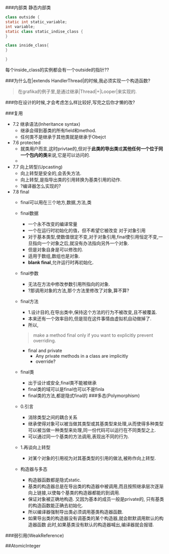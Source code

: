 
###内部类
静态内部类
```java
class outside {
static int static_variable;
int variable;
static class static_indise_class {
}

class inside_class{
}

}
```
每个inside_class的实例都会有一个outside的指针??

###为什么在|extends HandlerThread|的时候,我必须实现一个构造函数?
>在grafika的例子里,是通过继承|Thread|+|Looper|来实现的.

###你在设计的时候,才会考虑怎么样比较好,写完之后你才懒的改?

###复用
* 7.2 继承语法(Inheritance syntax)
  * 继承会得到基类的所有field和method.
  * 任何类不是继承于其他类就是继承于Obejct
* 7.6 protected
  * 就类用户而言,这时privtae的,但对于**此类的导出类**或**其他任何一个位于同一个包内的类**来说,它是可以访问的.
  * 
* 7.7 向上转型(Upcasting)
  * 向上转型是安全的,会丢失方法.
  * 向上转型,是指导出类的引用转换为基类引用的动作.
  * ?编译器怎么实现的?
* 7.8 final
  * final可以用在三个地方,数据,方法,类
  * final数据
    * 一个永不改变的编译常量 
    * 一个在运行时初始化的值，但不希望它被改变 对于对象引用
    * 对于基本类型,使数值很定不变,对于对象引用,final使引用恒定不变,一旦指向一个对象之后,就没有办法指向另外一个对象.
    * 但是对象自身是可以修改的.
    * 适用于数组,数组也是对象.
    * **blank final**,允许运行时再初始化.
  * final参数
    * 无法在方法中修改参数引用所指向的对象.
    * ?那调用对象的方法,那个方法里修改了对象,算不算?
  * final方法
    * 1.设计目的,在导出类中,保持这个方法的行为不被改变,且不被覆盖.
    * 本来还有一个效率目的,但是现在这件事情由虚拟机自动做掉了.
    * 所以,
    > make a method final only if you want to explicitly prevent overriding.
    * final and private
      * Any private methods in a class are implicitly 
      * override?
  * final类
    * 出于设计或安全,final类不能被继承
    * final类的域可以是final也可以不是finla
    * final类的方法,都是隐式final的
###多态(Polymorphism)
  
  * 0.引言
    * 消除类型之间的耦合关系
    * 继承使得对象可以被当做其类型或其基类型来处理,从而使得多种类型可以被当做一种类型来处理,同一份代码可以运行在不同类型之上.
    * 可以通过同一个基类的方法调用,表现出不同的行为.
  * 1.再谈向上转型
    * 对某个对象的引用视为对其基类型的引用的做法,被称作向上转型.
    
  * 构造器与多态
    * 构造器函数都是隐式static.
    * 基类的构造器总是在导出类的构造器中被调用,而且按照继承层次逐渐向上链接,以使每个基类的构造器都能的到调用.
    * 保证对象被正确地构造. 又因为基本的成员一般是private的, 只有基类的构造函数能正确去初始化.
    * 所以编译器强制导出类必须调用基类构造器函数.
    * 如果导出类的构造器没有调基类的某个构造器,就会默默调用默认的构造器函数
      此时,如果基类没有默认的构造器喊出,编译器就会报错.

###弱引用(WeakReference)






##AtomicInteger